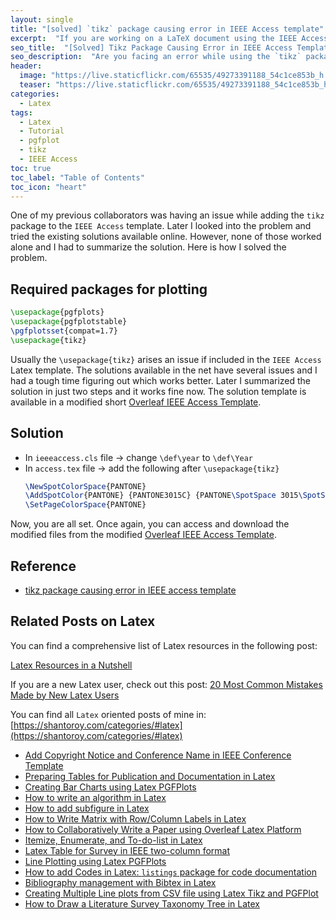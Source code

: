 ```yaml
---
layout: single
title: "[solved] `tikz` package causing error in IEEE Access template"
excerpt:  "If you are working on a LaTeX document using the IEEE Access template and have run into an error caused by the `tikz` package, you are not alone. In this blog post, we will discuss the reason behind this error and provide a simple solution to fix it. I'll also provide some background information on the IEEE Access template and how to use it. So, let's get started!"
seo_title:  "[Solved] Tikz Package Causing Error in IEEE Access Template"  
seo_description:  "Are you facing an error while using the `tikz` package in your LaTeX document using the IEEE Access template? Don't worry, we have got you covered. Read this blog post to learn the reason behind the error and how to fix it. Also, get some useful insights on the IEEE Access template and its usage."
header:
  image: "https://live.staticflickr.com/65535/49273391188_54c1ce853b_h.jpg"
  teaser: "https://live.staticflickr.com/65535/49273391188_54c1ce853b_h.jpg"
categories:
  - Latex
tags:
  - Latex
  - Tutorial
  - pgfplot
  - tikz
  - IEEE Access
toc: true
toc_label: "Table of Contents"
toc_icon: "heart"
---
```


One of my previous collaborators was having an issue while adding the `tikz` package to the `IEEE Access` template. Later I looked into the problem and tried the existing solutions available online. However, none of those worked alone and I had to summarize the solution. Here is how I solved the problem.
## Required packages for plotting 
```latex
\usepackage{pgfplots}
\usepackage{pgfplotstable}
\pgfplotsset{compat=1.7}
\usepackage{tikz}
```
Usually the `\usepackage{tikz}` arises an issue if included in the `IEEE Access` Latex template.
The solutions available in the net have several issues and I had a tough time figuring out which works better. Later I summarized the solution in just two steps and it works fine now. The solution template is available in a modified short [Overleaf IEEE Access Template](https://www.overleaf.com/read/gkvjydqjnjdn).

## Solution
* In `ieeeaccess.cls` file -> change `\def\year` to `\def\Year`
* In `access.tex` file -> add the following after `\usepackage{tikz}`
	```latex
	\NewSpotColorSpace{PANTONE}
	\AddSpotColor{PANTONE} {PANTONE3015C} {PANTONE\SpotSpace 3015\SpotSpace C} {1 0.3 0 0.2}
	\SetPageColorSpace{PANTONE}
	```
Now, you are all set. Once again, you can access and download the modified files from the modified [Overleaf IEEE Access Template](https://www.overleaf.com/read/gkvjydqjnjdn).

## Reference
* [tikz package causing error in IEEE access template](https://tex.stackexchange.com/questions/440422/tikz-package-causing-error-in-ieee-access-template)


## Related Posts on Latex
You can find a comprehensive list of Latex resources in the following post:

[Latex Resources in a Nutshell](https://shantoroy.com/latex/latex-resources-in-a-nutshell/)

If you are a new Latex user, check out this post:
[20 Most Common Mistakes Made by New Latex Users](https://shantoroy.com/latex/common-mistakes-made-by-new-latex-typesetting-users/)

You can find all `Latex` oriented posts of mine in: [https://shantoroy.com/categories/#latex](https://shantoroy.com/categories/#latex)

* [Add Copyright Notice and Conference Name in IEEE Conference Template](https://shantoroy.com/latex/add-copyright-conference-name/)
* [Preparing Tables for Publication and Documentation in Latex](https://shantoroy.com/latex/how-to-create-tables-in-latex/)
* [Creating Bar Charts using Latex PGFPlots](https://shantoroy.com/latex/bar-plots-in-latex-pgfplot/)
* [How to write an algorithm in Latex](https://shantoroy.com/latex/how-to-write-algorithm-in-latex/)
* [How to add subfigure in Latex](https://shantoroy.com/latex/how-to-add-subfig-in-latex/)
* [How to Write Matrix with Row/Column Labels in Latex](https://shantoroy.com/latex/matrix-labeling-in-latex/)
* [How to Collaboratively Write a Paper using Overleaf Latex Platform](https://shantoroy.com/latex/how-to-collaborately-write-a-paper-using-latex-overleaf/)
* [Itemize, Enumerate, and To-do-list in Latex](https://shantoroy.com/latex/playing-with-latex-itemize-enumerate-fontawesome/)
* [Latex Table for Survey in IEEE two-column format](https://shantoroy.com/latex/latex-table-for-survey-ieee-template/)
* [Line Plotting using Latex PGFPlots](https://shantoroy.com/latex/how-to-draw-line-graph-using-pgfplots-latex/)
* [How to add Codes in Latex:  `listings`  package for code documentation](https://shantoroy.com/latex/how-to-add-codes-in-latex-listing-package/)
* [Bibliography management with Bibtex in Latex](https://shantoroy.com/latex/bibliography-management-with-bibtex/)
* [Creating Multiple Line plots from CSV file using Latex Tikz and PGFPlot](https://shantoroy.com/latex/multiple-line-plots-using-tikz-pgfplot/)
* [How to Draw a Literature Survey Taxonomy Tree in Latex](https://shantoroy.com/latex/Draw-literature-survey-tree-in-latex/)
<!--stackedit_data:
eyJoaXN0b3J5IjpbLTE2MTg2MDI3Niw3MDU5NDczLDIxMzk0Mj
I4MjMsMjA1NDkwOTgzMSwtMTI4MzYyNjUyNl19
-->